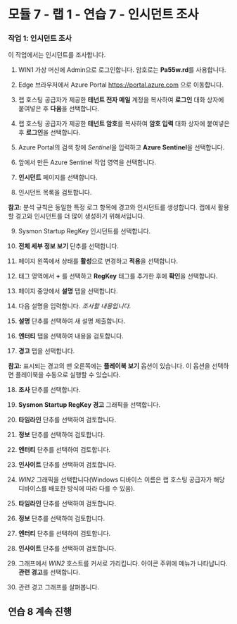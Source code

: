 ﻿# 모듈 7 - 랩 1 - 연습 7 - 인시던트 조사

### 작업 1: 인시던트 조사

이 작업에서는 인시던트를 조사합니다.

1. WIN1 가상 머신에 Admin으로 로그인합니다. 암호로는 **Pa55w.rd**를 사용합니다.  

2. Edge 브라우저에서 Azure Portal https://portal.azure.com 으로 이동합니다.

3. 랩 호스팅 공급자가 제공한 **테넌트 전자 메일** 계정을 복사하여 **로그인** 대화 상자에 붙여넣은 후 **다음**을 선택합니다.

4. 랩 호스팅 공급자가 제공한 **테넌트 암호**를 복사하여 **암호 입력** 대화 상자에 붙여넣은 후 **로그인**을 선택합니다.

5. Azure Portal의 검색 창에 *Sentinel*을 입력하고 **Azure Sentinel**을 선택합니다.

6. 앞에서 만든 Azure Sentinel 작업 영역을 선택합니다.

7. **인시던트** 페이지를 선택합니다.

8. 인시던트 목록을 검토합니다.

**참고:** 분석 규칙은 동일한 특정 로그 항목에 경고와 인시던트를 생성합니다.  랩에서 활용할 경고와 인시던트를 더 많이 생성하기 위해서입니다.
  
9. Sysmon Startup RegKey 인시던트를 선택합니다.

10. **전체 세부 정보 보기** 단추를 선택합니다.

11. 페이지 왼쪽에서 상태를 **활성**으로 변경하고 **적용**을 선택합니다.

12. 태그 영역에서 **+** 를 선택하고 **RegKey** 태그를 추가한 후에 **확인**을 선택합니다.

13. 페이지 중앙에서 **설명** 탭을 선택합니다.

14. 다음 설명을 입력합니다. *조사할 내용입니다.*

15. **설명** 단추를 선택하여 새 설명 제출합니다.

16. **엔터티** 탭을 선택하여 내용을 검토합니다.

17. **경고** 탭을 선택합니다.

**참고:** 표시되는 경고의 맨 오른쪽에는 **플레이북 보기** 옵션이 있습니다.  이 옵션을 선택하면 플레이북을 수동으로 실행할 수 있습니다.

18. **조사** 단추를 선택합니다.

19. **Sysmon Startup RegKey 경고** 그래픽을 선택합니다.

20.	**타임라인** 단추를 선택하여 검토합니다.

21. **정보** 단추를 선택하여 검토합니다.

22.	**엔터티** 단추를 선택하여 검토합니다.

23.	**인사이트** 단추를 선택하여 검토합니다.

24.	*WIN2* 그래픽을 선택합니다(Windows 디바이스 이름은 랩 호스팅 공급자가 해당 디바이스를 배포한 방식에 따라 다를 수 있음).

25.	**타임라인** 단추를 선택하여 검토합니다.

26.	**정보** 단추를 선택하여 검토합니다.

27.	**엔터티** 단추를 선택하여 검토합니다.

28.	**인사이트** 단추를 선택하여 검토합니다.

29.	그래프에서 *WIN2* 호스트를 커서로 가리킵니다. 아이콘 주위에 메뉴가 나타납니다.  **관련 경고**를 선택합니다.

30. 관련 경고 그래프를 살펴봅니다.

## 연습 8 계속 진행
